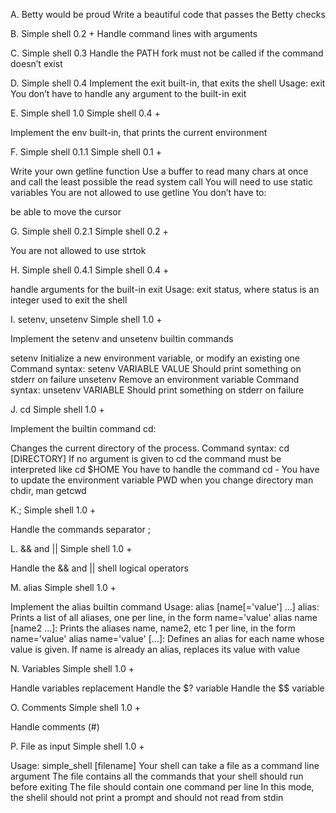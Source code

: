 A. Betty would be proud
Write a beautiful code that passes the Betty checks

B. Simple shell 0.2 +
Handle command lines with arguments

C.  Simple shell 0.3
Handle the PATH
fork must not be called if the command doesn’t exist

D. Simple shell 0.4
Implement the exit built-in, that exits the shell
Usage: exit
You don’t have to handle any argument to the built-in exit


E. Simple shell 1.0
Simple shell 0.4 +

Implement the env built-in, that prints the current environment


F. Simple shell 0.1.1
Simple shell 0.1 +

Write your own getline function
Use a buffer to read many chars at once and call the least possible the read system call
You will need to use static variables
You are not allowed to use getline
You don’t have to:

be able to move the cursor

G. Simple shell 0.2.1
Simple shell 0.2 +

You are not allowed to use strtok

H. Simple shell 0.4.1
Simple shell 0.4 +

handle arguments for the built-in exit
Usage: exit status, where status is an integer used to exit the shell


I. setenv, unsetenv
Simple shell 1.0 +

Implement the setenv and unsetenv builtin commands

setenv
Initialize a new environment variable, or modify an existing one
Command syntax: setenv VARIABLE VALUE
Should print something on stderr on failure
unsetenv
Remove an environment variable
Command syntax: unsetenv VARIABLE
Should print something on stderr on failure

J. cd
Simple shell 1.0 +

Implement the builtin command cd:

Changes the current directory of the process.
Command syntax: cd [DIRECTORY]
If no argument is given to cd the command must be interpreted like cd $HOME
You have to handle the command cd -
You have to update the environment variable PWD when you change directory
man chdir, man getcwd

K.;
Simple shell 1.0 +

Handle the commands separator ;


L. && and ||
Simple shell 1.0 +

Handle the && and || shell logical operators

M. alias
Simple shell 1.0 +

Implement the alias builtin command
Usage: alias [name[='value'] ...]
alias: Prints a list of all aliases, one per line, in the form name='value'
alias name [name2 ...]: Prints the aliases name, name2, etc 1 per line, in the form name='value'
alias name='value' [...]: Defines an alias for each name whose value is given. If name is already an alias, replaces its value with value


N. Variables
Simple shell 1.0 +

Handle variables replacement
Handle the $? variable
Handle the $$ variable

O. Comments
Simple shell 1.0 +

Handle comments (#)


P. File as input
Simple shell 1.0 +

Usage: simple_shell [filename]
Your shell can take a file as a command line argument
The file contains all the commands that your shell should run before exiting
The file should contain one command per line
In this mode, the shelil should not print a prompt and should not read from stdin
